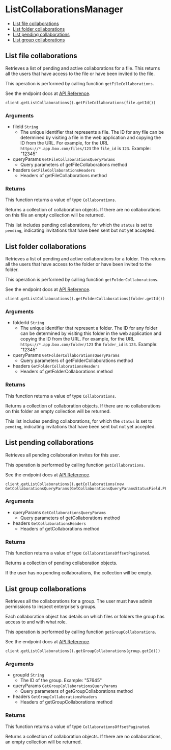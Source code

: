 # ListCollaborationsManager


- [List file collaborations](#list-file-collaborations)
- [List folder collaborations](#list-folder-collaborations)
- [List pending collaborations](#list-pending-collaborations)
- [List group collaborations](#list-group-collaborations)

## List file collaborations

Retrieves a list of pending and active collaborations for a
file. This returns all the users that have access to the file
or have been invited to the file.

This operation is performed by calling function `getFileCollaborations`.

See the endpoint docs at
[API Reference](https://developer.box.com/reference/get-files-id-collaborations/).

<!-- sample get_files_id_collaborations -->
```
client.getListCollaborations().getFileCollaborations(file.getId())
```

### Arguments

- fileId `String`
  - The unique identifier that represents a file.  The ID for any file can be determined by visiting a file in the web application and copying the ID from the URL. For example, for the URL `https://*.app.box.com/files/123` the `file_id` is `123`. Example: "12345"
- queryParams `GetFileCollaborationsQueryParams`
  - Query parameters of getFileCollaborations method
- headers `GetFileCollaborationsHeaders`
  - Headers of getFileCollaborations method


### Returns

This function returns a value of type `Collaborations`.

Returns a collection of collaboration objects. If there are no
collaborations on this file an empty collection will be returned.

This list includes pending collaborations, for which the `status`
is set to `pending`, indicating invitations that have been sent but not
yet accepted.


## List folder collaborations

Retrieves a list of pending and active collaborations for a
folder. This returns all the users that have access to the folder
or have been invited to the folder.

This operation is performed by calling function `getFolderCollaborations`.

See the endpoint docs at
[API Reference](https://developer.box.com/reference/get-folders-id-collaborations/).

<!-- sample get_folders_id_collaborations -->
```
client.getListCollaborations().getFolderCollaborations(folder.getId())
```

### Arguments

- folderId `String`
  - The unique identifier that represent a folder.  The ID for any folder can be determined by visiting this folder in the web application and copying the ID from the URL. For example, for the URL `https://*.app.box.com/folder/123` the `folder_id` is `123`. Example: "12345"
- queryParams `GetFolderCollaborationsQueryParams`
  - Query parameters of getFolderCollaborations method
- headers `GetFolderCollaborationsHeaders`
  - Headers of getFolderCollaborations method


### Returns

This function returns a value of type `Collaborations`.

Returns a collection of collaboration objects. If there are no
collaborations on this folder an empty collection will be returned.

This list includes pending collaborations, for which the `status`
is set to `pending`, indicating invitations that have been sent but not
yet accepted.


## List pending collaborations

Retrieves all pending collaboration invites for this user.

This operation is performed by calling function `getCollaborations`.

See the endpoint docs at
[API Reference](https://developer.box.com/reference/get-collaborations/).

<!-- sample get_collaborations -->
```
client.getListCollaborations().getCollaborations(new GetCollaborationsQueryParams(GetCollaborationsQueryParamsStatusField.PENDING))
```

### Arguments

- queryParams `GetCollaborationsQueryParams`
  - Query parameters of getCollaborations method
- headers `GetCollaborationsHeaders`
  - Headers of getCollaborations method


### Returns

This function returns a value of type `CollaborationsOffsetPaginated`.

Returns a collection of pending collaboration objects.

If the user has no pending collaborations, the collection
will be empty.


## List group collaborations

Retrieves all the collaborations for a group. The user
must have admin permissions to inspect enterprise's groups.

Each collaboration object has details on which files or
folders the group has access to and with what role.

This operation is performed by calling function `getGroupCollaborations`.

See the endpoint docs at
[API Reference](https://developer.box.com/reference/get-groups-id-collaborations/).

<!-- sample get_groups_id_collaborations -->
```
client.getListCollaborations().getGroupCollaborations(group.getId())
```

### Arguments

- groupId `String`
  - The ID of the group. Example: "57645"
- queryParams `GetGroupCollaborationsQueryParams`
  - Query parameters of getGroupCollaborations method
- headers `GetGroupCollaborationsHeaders`
  - Headers of getGroupCollaborations method


### Returns

This function returns a value of type `CollaborationsOffsetPaginated`.

Returns a collection of collaboration objects. If there are no
collaborations, an empty collection will be returned.


